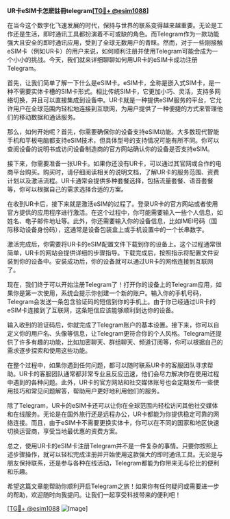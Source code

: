 **UR卡eSIM卡怎麽註冊telegram[[TG💪+ @esim1088](https://t.me/s/esim1088)]**

在当今这个数字化飞速发展的时代，保持与世界的联系变得越来越重要。无论是工作还是生活，即时通讯工具都扮演着不可或缺的角色。而Telegram作为一款功能强大且安全的即时通讯应用，受到了全球无数用户的青睐。然而，对于一些刚接触eSIM卡（例如UR卡）的用户来说，如何顺利注册并使用Telegram可能会成为一个小小的挑战。今天，我们就来详细聊聊如何用UR卡的eSIM卡成功注册Telegram。

首先，让我们简单了解一下什么是eSIM卡。eSIM卡，全称是嵌入式SIM卡，是一种不需要实体卡槽的SIM卡形式。相比传统SIM卡，它更加小巧、灵活，支持多网络切换，并且可以直接集成到设备中。UR卡就是一种提供eSIM服务的平台，它允许用户在全球范围内轻松地连接到互联网，为用户提供了一种便捷的方式来管理他们的移动数据和通话服务。

那么，如何开始呢？首先，你需要确保你的设备支持eSIM功能。大多数现代智能手机和平板电脑都支持eSIM技术，但具体型号的支持情况可能有所不同。你可以查阅设备的说明书或访问设备制造商的官方网站确认你的设备是否支持eSIM。

接下来，你需要准备一张UR卡。如果你还没有UR卡，可以通过其官网或合作的电商平台购买。购买时，请仔细阅读相关的说明文档，了解UR卡的服务范围、资费计划以及激活流程。UR卡通常会提供多种套餐选择，包括流量套餐、语音套餐等，你可以根据自己的需求选择合适的方案。

在收到UR卡后，接下来就是激活eSIM的过程了。登录UR卡的官方网站或者使用官方提供的应用程序进行激活。在这个过程中，你可能需要输入一些个人信息，如姓名、电子邮件地址等。此外，你还需要输入你的设备信息，比如IMEI号码（国际移动设备身份码），这通常是设备包装盒上或手机设置中的一个长串数字。

激活完成后，你需要将UR卡的eSIM配置文件下载到你的设备上。这个过程通常很简单，UR卡的网站会提供详细的步骤指导。下载完成后，按照指示将配置文件安装到你的设备中。安装成功后，你的设备就可以通过UR卡的网络连接到互联网了。

现在，我们终于可以开始注册Telegram了！打开你的设备上的Telegram应用，如果你是第一次使用，系统会提示你创建一个新的账户。输入你的手机号码，Telegram会发送一条包含验证码的短信到你的手机上。由于你已经通过UR卡的eSIM卡连接到了互联网，这条短信应该能够顺利到达你的设备。

输入收到的验证码后，你就完成了Telegram账户的基本设置。接下来，你可以自定义你的用户名、头像等信息，让Telegram更符合你的个人风格。Telegram还提供了许多有趣的功能，比如加密聊天、群组聊天、频道订阅等，你可以根据自己的需求逐步探索和使用这些功能。

在整个过程中，如果你遇到任何问题，都可以随时联系UR卡的客服团队寻求帮助。UR卡的客服团队通常都非常专业且反应迅速，他们会尽力解决你在使用过程中遇到的各种问题。此外，UR卡的官方网站和社交媒体账号也会定期发布一些使用技巧和常见问题解答，帮助用户更好地利用他们的服务。

除了Telegram，UR卡的eSIM卡还可以让你在全球范围内轻松访问其他社交媒体和在线服务。无论是在国外旅行还是远程办公，UR卡都能为你提供稳定可靠的网络连接。而且，由于eSIM卡不需要更换实体卡，你可以在不同的国家和地区快速切换运营商，享受当地最优惠的资费方案。

总之，使用UR卡的eSIM卡注册Telegram并不是一件复杂的事情。只要你按照上述步骤操作，就可以轻松完成注册并开始使用这款强大的即时通讯工具。无论是与朋友保持联系，还是参与各种在线活动，Telegram都能为你带来无与伦比的便利和乐趣。

希望这篇文章能帮助你顺利开启Telegram之旅！如果你有任何疑问或需要进一步的帮助，欢迎随时向我提问。让我们一起享受科技带来的便利吧！

[[TG💪+ @esim1088](https://t.me/s/esim1088) ![Image](https://i.postimg.cc/4NQfJmqS/Snipaste-2025-05-13-00-14-12.png)]